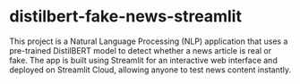 # distilbert-fake-news-streamlit
This project is a Natural Language Processing (NLP) application that uses a pre-trained DistilBERT model to detect whether a news article is real or fake. The app is built using Streamlit for an interactive web interface and deployed on Streamlit Cloud, allowing anyone to test news content instantly.
